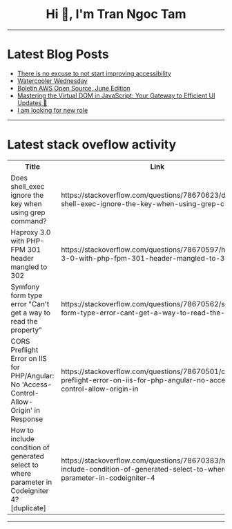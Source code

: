 <h1 align="center">Hi 👋, I'm Tran Ngoc Tam</h1>

---

# Latest Blog Posts 
<!-- BLOG-POST-LIST:START -->
- [There is no excuse to not start improving accessibility](https://dev.to/pancompany/there-is-no-excuse-to-not-start-improving-accessibility-50hj)
- [Watercooler Wednesday](https://dev.to/ben/watercooler-wednesday-4mm9)
- [Boletín AWS Open Source, June Edition](https://dev.to/iaasgeek/boletin-aws-open-source-june-edition-3go3)
- [Mastering the Virtual DOM in JavaScript: Your Gateway to Efficient UI Updates 🚀](https://dev.to/gadekar_sachin/mastering-the-virtual-dom-in-javascript-your-gateway-to-efficient-ui-updates-3eda)
- [I am looking for new role](https://dev.to/william_jin_a67c15000737b/i-am-looking-for-new-role-2k0a)
<!-- BLOG-POST-LIST:END -->

---

# Latest stack oveflow activity
<table>
  <tr><th>Title</th><th>Link</th></tr>
  <!-- STACKOVERFLOW:START --><tr><td>Does shell_exec ignore the key when using grep command?</td><td>https://stackoverflow.com/questions/78670623/does-shell-exec-ignore-the-key-when-using-grep-command</td></tr><tr><td>Haproxy 3.0 with PHP-FPM 301 header mangled to 302</td><td>https://stackoverflow.com/questions/78670597/haproxy-3-0-with-php-fpm-301-header-mangled-to-302</td></tr><tr><td>Symfony form type error &quot;Can&#39;t get a way to read the property&quot;</td><td>https://stackoverflow.com/questions/78670562/symfony-form-type-error-cant-get-a-way-to-read-the-property</td></tr><tr><td>CORS Preflight Error on IIS for PHP/Angular: No &#39;Access-Control-Allow-Origin&#39; in Response</td><td>https://stackoverflow.com/questions/78670501/cors-preflight-error-on-iis-for-php-angular-no-access-control-allow-origin-in</td></tr><tr><td>How to include condition of generated select to where parameter in Codeigniter 4? [duplicate]</td><td>https://stackoverflow.com/questions/78670383/how-to-include-condition-of-generated-select-to-where-parameter-in-codeigniter-4</td></tr><!-- STACKOVERFLOW:END -->
</table>

---


